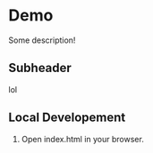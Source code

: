 # Demo

Some description!

## Subheader

lol

## Local Developement

1. Open index.html in your browser.